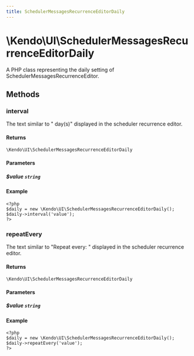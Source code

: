 ```yaml
---
title: SchedulerMessagesRecurrenceEditorDaily
---
```


# \Kendo\UI\SchedulerMessagesRecurrenceEditorDaily

A PHP class representing the daily setting of SchedulerMessagesRecurrenceEditor.


## Methods

### interval
The text similar to " day(s)" displayed in the scheduler recurrence editor.

#### Returns
`\Kendo\UI\SchedulerMessagesRecurrenceEditorDaily`

#### Parameters

##### $value `string`



#### Example 
    <?php
    $daily = new \Kendo\UI\SchedulerMessagesRecurrenceEditorDaily();
    $daily->interval('value');
    ?>

### repeatEvery
The text similar to "Repeat every: " displayed in the scheduler recurrence editor.

#### Returns
`\Kendo\UI\SchedulerMessagesRecurrenceEditorDaily`

#### Parameters

##### $value `string`



#### Example 
    <?php
    $daily = new \Kendo\UI\SchedulerMessagesRecurrenceEditorDaily();
    $daily->repeatEvery('value');
    ?>

